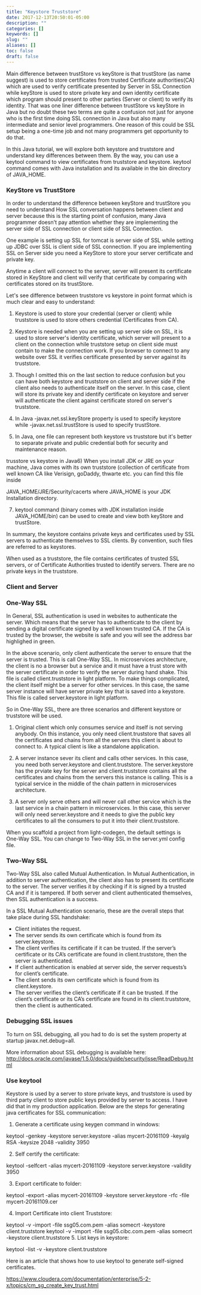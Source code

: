 ```yaml
---
title: "Keystore Truststore"
date: 2017-12-13T20:50:01-05:00
description: ""
categories: []
keywords: []
slug: ""
aliases: []
toc: false
draft: false
---
```


Main difference between trustStore vs keyStore is that trustStore (as name suggest) is used to store certificates from trusted Certificate authorities(CA) which are used to verify certificate presented by Server in SSL Connection while keyStore is used to store private key and own identity certificate which program should present to other parties (Server or client) to verify its identity. That was one liner difference between trustStore vs keyStore in Java but no doubt these two terms are quite a confusion not just for anyone who is the first time doing SSL connection in Java but also many intermediate and senior level programmers. One reason of this could be SSL setup being a one-time job and not many programmers get opportunity to do that. 

In this Java tutorial, we will explore both keystore and truststore and understand key differences between them. By the way, you can use a keytool command to view certificates from truststore and keystore. keytool command comes with Java installation and its available in the bin directory of JAVA_HOME.


### KeyStore vs TrustStore

In order to understand the difference between keyStore and trustStore you need to understand How SSL 
conversation happens between client and server because this is the starting point of confusion, many 
Java programmer doesn't pay attention whether they are implementing the server side of SSL connection 
or client side of SSL Connection. 

One example is setting up SSL for tomcat is server side of SSL while setting up JDBC over SSL is client 
side of SSL connection. If you are implementing SSL on Server side you need a KeyStore to store your server 
certificate and private key. 

Anytime a client will connect to the server, server will present its certificate stored in KeyStore and 
client will verify that certificate by comparing with certificates stored on its trustStore.

Let's see difference between truststore vs keystore in point format which is much clear and easy to 
understand:

1) Keystore is used to store your credential (server or client) while truststore is used to store others 
credential (Certificates from CA).

2) Keystore is needed when you are setting up server side on SSL, it is used to store server's identity 
certificate, which server will present to a client on the connection while truststore setup on client side 
must contain to make the connection work. If you browser to connect to any website over SSL it verifies 
certificate presented by server against its truststore.

3) Though I omitted this on the last section to reduce confusion but you can have both keystore and 
truststore on client and server side if the client also needs to authenticate itself on the server. 
In this case, client will store its private key and identify certificate on keystore and server will 
authenticate the client against certificate stored on server's truststore.

4) In Java -javax.net.ssl.keyStore property is used to specify keystore while -javax.net.ssl.trustStore 
is used to specify trustStore.

5) In Java, one file can represent both keystore vs truststore but it's better to separate private and 
public credential both for security and maintenance reason.

trusstore vs keystore in Java6) When you install JDK or JRE on your machine, Java comes with its own 
truststore (collection of certificate from well known CA like Verisign, goDaddy, thwarte etc. you can 
find this file inside

JAVA_HOME/JRE/Security/cacerts where JAVA_HOME is your JDK Installation directory.

7) keytool  command (binary comes with JDK installation inside JAVA_HOME/bin) can be used to create and 
view both keyStore and trustStore.

In summary, the keystore contains private keys and certificates used by SSL servers to authenticate 
themselves to SSL clients. By convention, such files are referred to as keystores.

When used as a truststore, the file contains certificates of trusted SSL servers, or of Certificate 
Authorities trusted to identify servers. There are no private keys in the truststore.

### Client and Server



### One-Way SSL

In General, SSL authentication is used in websites to authenticate the server. Which means that the server 
has to authenticate to the client by sending a digital certificate signed by a well known trusted CA. If the 
CA is trusted by the browser, the website is safe and you will see the address bar highlighed in green.

In the above scenario, only client authenticate the server to ensure that the server is trusted. This is call
One-Way SSL. In microservices architecture, the client is no a browser but a service and it must have a trust
store with the server certificate in order to verify the server during hand shake. This file is called
client.truststore in light platform. To make things complicated, the client itself might be a server for
other services. In this case, the same server instance will have server private key that is saved into
a keystore. This file is called server.keystore in light platform. 

So in One-Way SSL, there are three scenarios and different keystore or truststore will be used. 

1. Original client which only consumes service and itself is not serving anybody. On this instance, you
only need client.truststore that saves all the certificates and chains from all the servers this client
is about to connect to. A typical client is like a standalone application. 

2. A server instance sever its client and calls other services. In this case, you need both server.keystore
and client.truststore. The server.keystore has the prviate key for the server and client.truststore contains
all the certificates and chains from the servers this instance is calling. This is a typical service in
the middle of the chain pattern in microservices architecture.  

3. A server only serve others and will never call other service which is the last service in a chain
pattern in microservices. In this case, this server will only need server.keystore and it needs to give
the public key certificates to all the consumers to put it into their client.truststore.
  
When you scaffold a project from light-codegen, the default settings is One-Way SSL. You can change to 
Two-Way SSL in the server.yml config file.
 
 
### Two-Way SSL

Two-Way SSL also called Mutual Authentication. In Mutual Authentication, in addition to server authentication, 
the client also has to present its certificate to the server. The server verifies it by checking if it is 
signed by a trusted CA and if it is tampered. If both server and client authenticated themselves, then SSL 
authentication is a success.

In a SSL Mutual Authentication scenario, these are the overall steps that take place during SSL handshake:

* Client initiates the request.
* The server sends its own certificate which is found from its server.keystore. 
* The client verifies its certificate if it can be trusted. If the server’s certificate or its CA’s certificate are found in client.truststore, then the server is authenticated.
* If client authentication is enabled at server side, the server requests’s for client’s certificate.
* The client sends its own certificate which is found from its client.keystore.
* The server verifies the client’s certificate if it can be trusted. If the client’s certificate or its CA’s certificate are found in its client.truststore, then the client is authenticated.


### Debugging SSL issues

To turn on SSL debugging, all you had to do is set the system property at startup javax.net.debug=all.

More information about SSL debugging is available here: http://docs.oracle.com/javase/1.5.0/docs/guide/security/jsse/ReadDebug.html

### Use keytool 

Keystore is used by a server to store private keys, and truststore is used by third party client to store public keys provided by server to access. I have did that in my production application. Below are the steps for generating java certificates for SSL communication:

1. Generate a certificate using keygen command in windows:

keytool -genkey -keystore server.keystore -alias mycert-20161109 -keyalg RSA -keysize 2048 -validity 3950

2. Self certify the certificate:

keytool -selfcert -alias mycert-20161109 -keystore server.keystore -validity 3950

3. Export certificate to folder:

keytool -export -alias mycert-20161109 -keystore server.keystore -rfc -file mycert-20161109.cer

4. Import Certificate into client Truststore:

keytool -v -import -file ssg05.com.pem -alias somecrt -keystore client.truststore
keytool -v -import -file ssg05.cibc.com.pem -alias somecrt -keystore client.truststore
5. List keys in keystore:

keytool -list -v -keystore client.truststore


Here is an article that shows how to use keytool to generate self-signed certificates.

https://www.cloudera.com/documentation/enterprise/5-2-x/topics/cm_sg_create_key_trust.html

 